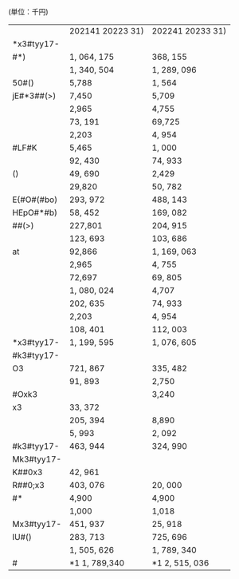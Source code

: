 (単位：千円)   

<table><tr><td></td><td>202141 20223 31)</td><td>202241 20233 31)</td></tr><tr><td>*x3#tyy17-</td><td></td><td></td></tr><tr><td>#*)</td><td>1, 064, 175</td><td>368, 155</td></tr><tr><td></td><td>1, 340, 504</td><td>1, 289, 096</td></tr><tr><td>50#()</td><td>5,788</td><td>1, 564</td></tr><tr><td>jE#*3##(&gt;)</td><td>7,450</td><td>5,709</td></tr><tr><td></td><td>2,965</td><td>4,755</td></tr><tr><td></td><td>73, 191</td><td>69,725</td></tr><tr><td></td><td>2,203</td><td>4, 954</td></tr><tr><td>#LF#K</td><td>5,465</td><td>1, 000</td></tr><tr><td></td><td>92, 430</td><td>74, 933</td></tr><tr><td>()</td><td>49, 690</td><td>2,429</td></tr><tr><td></td><td>29,820</td><td>50, 782</td></tr><tr><td>E{#O#(#bo)</td><td>293, 972</td><td>488, 143</td></tr><tr><td>HEpO#*#b)</td><td>58, 452</td><td>169, 082</td></tr><tr><td>##(&gt;)</td><td>227,801</td><td>204, 915</td></tr><tr><td></td><td>123, 693</td><td>103, 686</td></tr><tr><td>at</td><td>92,866</td><td>1, 169, 063</td></tr><tr><td></td><td>2,965</td><td>4, 755</td></tr><tr><td></td><td>72,697</td><td>69, 805</td></tr><tr><td></td><td>1, 080, 024</td><td>4,707</td></tr><tr><td></td><td>202, 635</td><td>74, 933</td></tr><tr><td></td><td>2,203</td><td>4, 954</td></tr><tr><td></td><td>108, 401</td><td>112, 003</td></tr><tr><td>*x3#tyy17-</td><td>1, 199, 595</td><td>1, 076, 605</td></tr><tr><td>#k3#tyy17-</td><td></td><td></td></tr><tr><td>O3</td><td>721, 867</td><td>335, 482</td></tr><tr><td></td><td>91, 893</td><td>2,750</td></tr><tr><td>#Oxk3</td><td></td><td>3,240</td></tr><tr><td>x3</td><td>33, 372</td><td></td></tr><tr><td></td><td>205, 394</td><td>8,890</td></tr><tr><td></td><td>5, 993</td><td>2, 092</td></tr><tr><td>#k3#tyy17-</td><td>463, 944</td><td>324, 990</td></tr><tr><td>Mk3#tyy17-</td><td></td><td></td></tr><tr><td>K##0x3</td><td>42, 961</td><td></td></tr><tr><td>R##0;x3</td><td>403, 076</td><td>20, 000</td></tr><tr><td>#*</td><td>4,900</td><td>4,900</td></tr><tr><td></td><td>1,000</td><td>1,018</td></tr><tr><td>Mx3#tyy17-</td><td>451, 937</td><td>25, 918</td></tr><tr><td>IU#()</td><td>283, 713</td><td>725, 696</td></tr><tr><td></td><td>1, 505, 626</td><td>1, 789, 340</td></tr><tr><td>#</td><td>*1 1, 789,340</td><td>*1 2, 515, 036</td></tr></table>